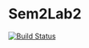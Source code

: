 # Sem2Lab2
[![Build Status](https://travis-ci.org/akosoj/Sem2Lab2.svg?branch=test)](https://travis-ci.org/akosoj/Sem2Lab2)
